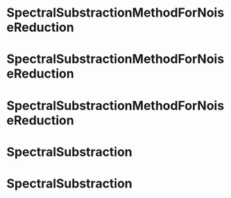 # SpectralSubstractionMethodForNoiseReduction
# SpectralSubstractionMethodForNoiseReduction
# SpectralSubstractionMethodForNoiseReduction
# SpectralSubstraction
# SpectralSubstraction
